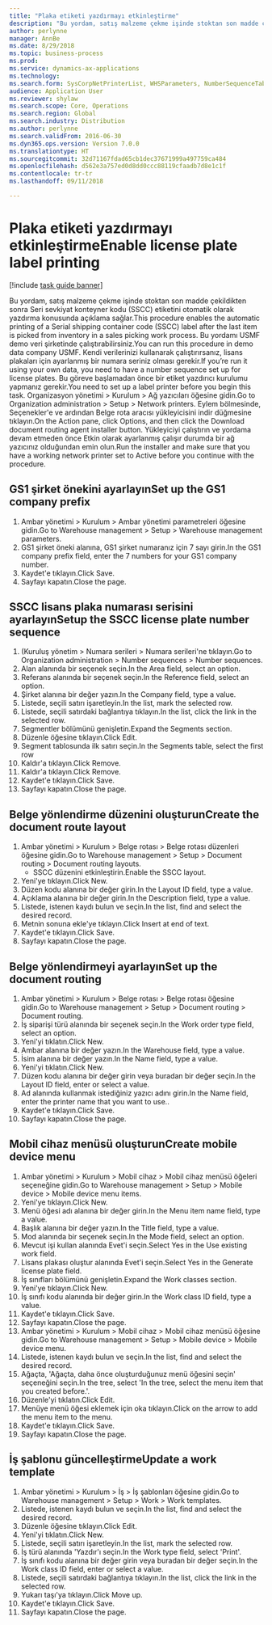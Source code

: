 ```yaml
--- 
title: "Plaka etiketi yazdırmayı etkinleştirme"
description: "Bu yordam, satış malzeme çekme işinde stoktan son madde çekildikten sonra Seri sevkiyat konteyner kodu (SSCC) etiketini otomatik olarak yazdırma konusunda açıklama sağlar."
author: perlynne
manager: AnnBe
ms.date: 8/29/2018
ms.topic: business-process
ms.prod: 
ms.service: dynamics-ax-applications
ms.technology: 
ms.search.form: SysCorpNetPrinterList, WHSParameters, NumberSequenceTableListPage, NumberSequenceDetails, WHSDocumentRoutingLayout, WHSDocumentRouting, WHSRFMenuItem, WHSRFMenu, WHSWorkTemplateTable
audience: Application User
ms.reviewer: shylaw
ms.search.scope: Core, Operations
ms.search.region: Global
ms.search.industry: Distribution
ms.author: perlynne
ms.search.validFrom: 2016-06-30
ms.dyn365.ops.version: Version 7.0.0
ms.translationtype: HT
ms.sourcegitcommit: 32d71167fdad65cb1dec37671999a497759ca484
ms.openlocfilehash: d562e3a757ed0d8dd0ccc88119cfaadb7d8e1c1f
ms.contentlocale: tr-tr
ms.lasthandoff: 09/11/2018

---
```

# <a name="enable-license-plate-label-printing"></a><span data-ttu-id="7b0e0-103">Plaka etiketi yazdırmayı etkinleştirme</span><span class="sxs-lookup"><span data-stu-id="7b0e0-103">Enable license plate label printing</span></span>

[!include [task guide banner](../../includes/task-guide-banner.md)]

<span data-ttu-id="7b0e0-104">Bu yordam, satış malzeme çekme işinde stoktan son madde çekildikten sonra Seri sevkiyat konteyner kodu (SSCC) etiketini otomatik olarak yazdırma konusunda açıklama sağlar.</span><span class="sxs-lookup"><span data-stu-id="7b0e0-104">This procedure enables the automatic printing of a Serial shipping container code (SSCC) label after the last item is picked from inventory in a sales picking work process.</span></span> <span data-ttu-id="7b0e0-105">Bu yordamı USMF demo veri şirketinde çalıştırabilirsiniz.</span><span class="sxs-lookup"><span data-stu-id="7b0e0-105">You can run this procedure in demo data company USMF.</span></span> <span data-ttu-id="7b0e0-106">Kendi verilerinizi kullanarak çalıştırırsanız, lisans plakaları için ayarlanmış bir numara seriniz olması gerekir.</span><span class="sxs-lookup"><span data-stu-id="7b0e0-106">If you’re run it using your own data, you need to have a number sequence set up for license plates.</span></span> <span data-ttu-id="7b0e0-107">Bu göreve başlamadan önce bir etiket yazdırıcı kurulumu yapmanız gerekir.</span><span class="sxs-lookup"><span data-stu-id="7b0e0-107">You need to set up a label printer before you begin this task.</span></span> <span data-ttu-id="7b0e0-108">Organizasyon yönetimi > Kurulum > Ağ yazıcıları öğesine gidin.</span><span class="sxs-lookup"><span data-stu-id="7b0e0-108">Go to Organization administration > Setup > Network printers.</span></span> <span data-ttu-id="7b0e0-109">Eylem bölmesinde, Seçenekler'e ve ardından Belge rota aracısı yükleyicisini indir düğmesine tıklayın.</span><span class="sxs-lookup"><span data-stu-id="7b0e0-109">On the Action pane, click Options, and then click the Download document routing agent installer button.</span></span> <span data-ttu-id="7b0e0-110">Yükleyiciyi çalıştırın ve yordama devam etmeden önce Etkin olarak ayarlanmış çalışır durumda bir ağ yazıcınız olduğundan emin olun.</span><span class="sxs-lookup"><span data-stu-id="7b0e0-110">Run the installer and make sure that you have a working network printer set to Active before you continue with the procedure.</span></span>


## <a name="set-up-the-gs1-company-prefix"></a><span data-ttu-id="7b0e0-111">GS1 şirket önekini ayarlayın</span><span class="sxs-lookup"><span data-stu-id="7b0e0-111">Set up the GS1 company prefix</span></span>
1. <span data-ttu-id="7b0e0-112">Ambar yönetimi > Kurulum > Ambar yönetimi parametreleri öğesine gidin.</span><span class="sxs-lookup"><span data-stu-id="7b0e0-112">Go to Warehouse management > Setup > Warehouse management parameters.</span></span>
2. <span data-ttu-id="7b0e0-113">GS1 şirket öneki alanına, GS1 şirket numaranız için 7 sayı girin.</span><span class="sxs-lookup"><span data-stu-id="7b0e0-113">In the GS1 company prefix field, enter the 7 numbers for your GS1 company number.</span></span>
3. <span data-ttu-id="7b0e0-114">Kaydet'e tıklayın.</span><span class="sxs-lookup"><span data-stu-id="7b0e0-114">Click Save.</span></span>
4. <span data-ttu-id="7b0e0-115">Sayfayı kapatın.</span><span class="sxs-lookup"><span data-stu-id="7b0e0-115">Close the page.</span></span>

## <a name="setup-the-sscc-license-plate-number-sequence"></a><span data-ttu-id="7b0e0-116">SSCC lisans plaka numarası serisini ayarlayın</span><span class="sxs-lookup"><span data-stu-id="7b0e0-116">Setup the SSCC license plate number sequence</span></span>
1. <span data-ttu-id="7b0e0-117">(Kuruluş yönetim > Numara serileri > Numara serileri'ne tıklayın.</span><span class="sxs-lookup"><span data-stu-id="7b0e0-117">Go to Organization administration > Number sequences > Number sequences.</span></span>
2. <span data-ttu-id="7b0e0-118">Alan alanında bir seçenek seçin.</span><span class="sxs-lookup"><span data-stu-id="7b0e0-118">In the Area field, select an option.</span></span>
3. <span data-ttu-id="7b0e0-119">Referans alanında bir seçenek seçin.</span><span class="sxs-lookup"><span data-stu-id="7b0e0-119">In the Reference field, select an option.</span></span>
4. <span data-ttu-id="7b0e0-120">Şirket alanına bir değer yazın.</span><span class="sxs-lookup"><span data-stu-id="7b0e0-120">In the Company field, type a value.</span></span>
5. <span data-ttu-id="7b0e0-121">Listede, seçili satırı işaretleyin.</span><span class="sxs-lookup"><span data-stu-id="7b0e0-121">In the list, mark the selected row.</span></span>
6. <span data-ttu-id="7b0e0-122">Listede, seçili satırdaki bağlantıya tıklayın.</span><span class="sxs-lookup"><span data-stu-id="7b0e0-122">In the list, click the link in the selected row.</span></span>
7. <span data-ttu-id="7b0e0-123">Segmentler bölümünü genişletin.</span><span class="sxs-lookup"><span data-stu-id="7b0e0-123">Expand the Segments section.</span></span>
8. <span data-ttu-id="7b0e0-124">Düzenle öğesine tıklayın.</span><span class="sxs-lookup"><span data-stu-id="7b0e0-124">Click Edit.</span></span>
9. <span data-ttu-id="7b0e0-125">Segment tablosunda ilk satırı seçin.</span><span class="sxs-lookup"><span data-stu-id="7b0e0-125">In the Segments table, select the first row</span></span>
10. <span data-ttu-id="7b0e0-126">Kaldır'a tıklayın.</span><span class="sxs-lookup"><span data-stu-id="7b0e0-126">Click Remove.</span></span>
11. <span data-ttu-id="7b0e0-127">Kaldır'a tıklayın.</span><span class="sxs-lookup"><span data-stu-id="7b0e0-127">Click Remove.</span></span>
12. <span data-ttu-id="7b0e0-128">Kaydet'e tıklayın.</span><span class="sxs-lookup"><span data-stu-id="7b0e0-128">Click Save.</span></span>
13. <span data-ttu-id="7b0e0-129">Sayfayı kapatın.</span><span class="sxs-lookup"><span data-stu-id="7b0e0-129">Close the page.</span></span>

## <a name="create-the-document-route-layout"></a><span data-ttu-id="7b0e0-130">Belge yönlendirme düzenini oluşturun</span><span class="sxs-lookup"><span data-stu-id="7b0e0-130">Create the document route layout</span></span>
1. <span data-ttu-id="7b0e0-131">Ambar yönetimi > Kurulum > Belge rotası > Belge rotası düzenleri öğesine gidin.</span><span class="sxs-lookup"><span data-stu-id="7b0e0-131">Go to Warehouse management > Setup > Document routing > Document routing layouts.</span></span>
    * <span data-ttu-id="7b0e0-132">SSCC düzenini etkinleştirin.</span><span class="sxs-lookup"><span data-stu-id="7b0e0-132">Enable the SSCC layout.</span></span>  
2. <span data-ttu-id="7b0e0-133">Yeni'ye tıklayın.</span><span class="sxs-lookup"><span data-stu-id="7b0e0-133">Click New.</span></span>
3. <span data-ttu-id="7b0e0-134">Düzen kodu alanına bir değer girin.</span><span class="sxs-lookup"><span data-stu-id="7b0e0-134">In the Layout ID field, type a value.</span></span>
4. <span data-ttu-id="7b0e0-135">Açıklama alanına bir değer girin.</span><span class="sxs-lookup"><span data-stu-id="7b0e0-135">In the Description field, type a value.</span></span>
5. <span data-ttu-id="7b0e0-136">Listede, istenen kaydı bulun ve seçin.</span><span class="sxs-lookup"><span data-stu-id="7b0e0-136">In the list, find and select the desired record.</span></span>
6. <span data-ttu-id="7b0e0-137">Metnin sonuna ekle'ye tıklayın.</span><span class="sxs-lookup"><span data-stu-id="7b0e0-137">Click Insert at end of text.</span></span>
7. <span data-ttu-id="7b0e0-138">Kaydet'e tıklayın.</span><span class="sxs-lookup"><span data-stu-id="7b0e0-138">Click Save.</span></span>
8. <span data-ttu-id="7b0e0-139">Sayfayı kapatın.</span><span class="sxs-lookup"><span data-stu-id="7b0e0-139">Close the page.</span></span>

## <a name="set-up-the-document-routing"></a><span data-ttu-id="7b0e0-140">Belge yönlendirmeyi ayarlayın</span><span class="sxs-lookup"><span data-stu-id="7b0e0-140">Set up the document routing</span></span>
1. <span data-ttu-id="7b0e0-141">Ambar yönetimi > Kurulum > Belge rotası > Belge rotası öğesine gidin.</span><span class="sxs-lookup"><span data-stu-id="7b0e0-141">Go to Warehouse management > Setup > Document routing > Document routing.</span></span>
2. <span data-ttu-id="7b0e0-142">İş siparişi türü alanında bir seçenek seçin.</span><span class="sxs-lookup"><span data-stu-id="7b0e0-142">In the Work order type field, select an option.</span></span>
3. <span data-ttu-id="7b0e0-143">Yeni'yi tıklatın.</span><span class="sxs-lookup"><span data-stu-id="7b0e0-143">Click New.</span></span>
4. <span data-ttu-id="7b0e0-144">Ambar alanına bir değer yazın.</span><span class="sxs-lookup"><span data-stu-id="7b0e0-144">In the Warehouse field, type a value.</span></span>
5. <span data-ttu-id="7b0e0-145">İsim alanına bir değer yazın.</span><span class="sxs-lookup"><span data-stu-id="7b0e0-145">In the Name field, type a value.</span></span>
6. <span data-ttu-id="7b0e0-146">Yeni'yi tıklatın.</span><span class="sxs-lookup"><span data-stu-id="7b0e0-146">Click New.</span></span>
7. <span data-ttu-id="7b0e0-147">Düzen kodu alanına bir değer girin veya buradan bir değer seçin.</span><span class="sxs-lookup"><span data-stu-id="7b0e0-147">In the Layout ID field, enter or select a value.</span></span>
8. <span data-ttu-id="7b0e0-148">Ad alanında kullanmak istediğiniz yazıcı adını girin.</span><span class="sxs-lookup"><span data-stu-id="7b0e0-148">In the Name field, enter the printer name that you want to use..</span></span>
9. <span data-ttu-id="7b0e0-149">Kaydet'e tıklayın.</span><span class="sxs-lookup"><span data-stu-id="7b0e0-149">Click Save.</span></span>
10. <span data-ttu-id="7b0e0-150">Sayfayı kapatın.</span><span class="sxs-lookup"><span data-stu-id="7b0e0-150">Close the page.</span></span>

## <a name="create-mobile-device-menu"></a><span data-ttu-id="7b0e0-151">Mobil cihaz menüsü oluşturun</span><span class="sxs-lookup"><span data-stu-id="7b0e0-151">Create mobile device menu</span></span>
1. <span data-ttu-id="7b0e0-152">Ambar yönetimi > Kurulum > Mobil cihaz > Mobil cihaz menüsü öğeleri seçeneğine gidin.</span><span class="sxs-lookup"><span data-stu-id="7b0e0-152">Go to Warehouse management > Setup > Mobile device > Mobile device menu items.</span></span>
2. <span data-ttu-id="7b0e0-153">Yeni'ye tıklayın.</span><span class="sxs-lookup"><span data-stu-id="7b0e0-153">Click New.</span></span>
3. <span data-ttu-id="7b0e0-154">Menü öğesi adı alanına bir değer girin.</span><span class="sxs-lookup"><span data-stu-id="7b0e0-154">In the Menu item name field, type a value.</span></span>
4. <span data-ttu-id="7b0e0-155">Başlık alanına bir değer yazın.</span><span class="sxs-lookup"><span data-stu-id="7b0e0-155">In the Title field, type a value.</span></span>
5. <span data-ttu-id="7b0e0-156">Mod alanında bir seçenek seçin.</span><span class="sxs-lookup"><span data-stu-id="7b0e0-156">In the Mode field, select an option.</span></span>
6. <span data-ttu-id="7b0e0-157">Mevcut işi kullan alanında Evet'i seçin.</span><span class="sxs-lookup"><span data-stu-id="7b0e0-157">Select Yes in the Use existing work field.</span></span>
7. <span data-ttu-id="7b0e0-158">Lisans plakası oluştur alanında Evet'i seçin.</span><span class="sxs-lookup"><span data-stu-id="7b0e0-158">Select Yes in the Generate license plate field.</span></span>
8. <span data-ttu-id="7b0e0-159">İş sınıfları bölümünü genişletin.</span><span class="sxs-lookup"><span data-stu-id="7b0e0-159">Expand the Work classes section.</span></span>
9. <span data-ttu-id="7b0e0-160">Yeni'ye tıklayın.</span><span class="sxs-lookup"><span data-stu-id="7b0e0-160">Click New.</span></span>
10. <span data-ttu-id="7b0e0-161">İş sınıfı kodu alanında bir değer girin.</span><span class="sxs-lookup"><span data-stu-id="7b0e0-161">In the Work class ID field, type a value.</span></span>
11. <span data-ttu-id="7b0e0-162">Kaydet'e tıklayın.</span><span class="sxs-lookup"><span data-stu-id="7b0e0-162">Click Save.</span></span>
12. <span data-ttu-id="7b0e0-163">Sayfayı kapatın.</span><span class="sxs-lookup"><span data-stu-id="7b0e0-163">Close the page.</span></span>
13. <span data-ttu-id="7b0e0-164">Ambar yönetimi > Kurulum > Mobil cihaz > Mobil cihaz menüsü öğesine gidin.</span><span class="sxs-lookup"><span data-stu-id="7b0e0-164">Go to Warehouse management > Setup > Mobile device > Mobile device menu.</span></span>
14. <span data-ttu-id="7b0e0-165">Listede, istenen kaydı bulun ve seçin.</span><span class="sxs-lookup"><span data-stu-id="7b0e0-165">In the list, find and select the desired record.</span></span>
15. <span data-ttu-id="7b0e0-166">Ağaçta, 'Ağaçta, daha önce oluşturduğunuz menü öğesini seçin' seçeneğini seçin.</span><span class="sxs-lookup"><span data-stu-id="7b0e0-166">In the tree, select 'In the tree, select the menu item that you created before.'.</span></span>
16. <span data-ttu-id="7b0e0-167">Düzenle'yi tıklatın.</span><span class="sxs-lookup"><span data-stu-id="7b0e0-167">Click Edit.</span></span>
17. <span data-ttu-id="7b0e0-168">Menüye menü öğesi eklemek için oka tıklayın.</span><span class="sxs-lookup"><span data-stu-id="7b0e0-168">Click on the arrow to add the menu item to the menu.</span></span>
18. <span data-ttu-id="7b0e0-169">Kaydet'e tıklayın.</span><span class="sxs-lookup"><span data-stu-id="7b0e0-169">Click Save.</span></span>
19. <span data-ttu-id="7b0e0-170">Sayfayı kapatın.</span><span class="sxs-lookup"><span data-stu-id="7b0e0-170">Close the page.</span></span>

## <a name="update-a-work-template"></a><span data-ttu-id="7b0e0-171">İş şablonu güncelleştirme</span><span class="sxs-lookup"><span data-stu-id="7b0e0-171">Update a work template</span></span>
1. <span data-ttu-id="7b0e0-172">Ambar yönetimi > Kurulum > İş > İş şablonları öğesine gidin.</span><span class="sxs-lookup"><span data-stu-id="7b0e0-172">Go to Warehouse management > Setup > Work > Work templates.</span></span>
2. <span data-ttu-id="7b0e0-173">Listede, istenen kaydı bulun ve seçin.</span><span class="sxs-lookup"><span data-stu-id="7b0e0-173">In the list, find and select the desired record.</span></span>
3. <span data-ttu-id="7b0e0-174">Düzenle öğesine tıklayın.</span><span class="sxs-lookup"><span data-stu-id="7b0e0-174">Click Edit.</span></span>
4. <span data-ttu-id="7b0e0-175">Yeni'yi tıklatın.</span><span class="sxs-lookup"><span data-stu-id="7b0e0-175">Click New.</span></span>
5. <span data-ttu-id="7b0e0-176">Listede, seçili satırı işaretleyin.</span><span class="sxs-lookup"><span data-stu-id="7b0e0-176">In the list, mark the selected row.</span></span>
6. <span data-ttu-id="7b0e0-177">İş türü alanında 'Yazdır'ı seçin.</span><span class="sxs-lookup"><span data-stu-id="7b0e0-177">In the Work type field, select 'Print'.</span></span>
7. <span data-ttu-id="7b0e0-178">İş sınıfı kodu alanına bir değer girin veya buradan bir değer seçin.</span><span class="sxs-lookup"><span data-stu-id="7b0e0-178">In the Work class ID field, enter or select a value.</span></span>
8. <span data-ttu-id="7b0e0-179">Listede, seçili satırdaki bağlantıya tıklayın.</span><span class="sxs-lookup"><span data-stu-id="7b0e0-179">In the list, click the link in the selected row.</span></span>
9. <span data-ttu-id="7b0e0-180">Yukarı taşı'ya tıklayın.</span><span class="sxs-lookup"><span data-stu-id="7b0e0-180">Click Move up.</span></span>
10. <span data-ttu-id="7b0e0-181">Kaydet'e tıklayın.</span><span class="sxs-lookup"><span data-stu-id="7b0e0-181">Click Save.</span></span>
11. <span data-ttu-id="7b0e0-182">Sayfayı kapatın.</span><span class="sxs-lookup"><span data-stu-id="7b0e0-182">Close the page.</span></span>


